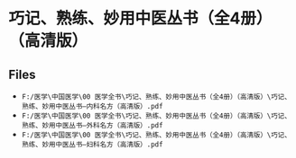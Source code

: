 # 巧记、熟练、妙用中医丛书（全4册）（高清版）

## Files

- `F:/医学\中国医学\00 医学全书\巧记、熟练、妙用中医丛书（全4册）（高清版）\巧记、熟练、妙用中医丛书—内科名方（高清版）.pdf`
- `F:/医学\中国医学\00 医学全书\巧记、熟练、妙用中医丛书（全4册）（高清版）\巧记、熟练、妙用中医丛书—外科名方（高清版）.pdf`
- `F:/医学\中国医学\00 医学全书\巧记、熟练、妙用中医丛书（全4册）（高清版）\巧记、熟练、妙用中医丛书—妇科名方（高清版）.pdf`
